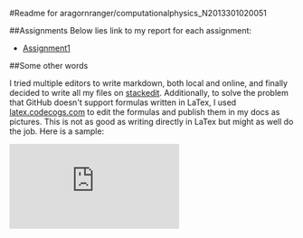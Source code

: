#Readme for aragornranger/computationalphysics_N2013301020051

##Assignments
Below lies link to my report for each assignment:

* [Assignment1](https://github.com/aragornranger/computationalphysics_N2013301020051/blob/master/assignment1.md) 

##Some other words

I tried multiple editors to write markdown, both local and online, and finally decided to write all my files on [stackedit][1]. Additionally, to solve the problem that GitHub doesn't support formulas written in LaTex, I used [latex.codecogs.com][2] to edit the formulas and publish them in my docs as pictures. This is not as good as writing directly in LaTex but might as well do the job. Here is a sample:

![Maxwell's equation][3]


[1]:http://stackedit.io/
[2]:<http://latex.codecogs.com/>
[3]:http://latex.codecogs.com/gif.latex?%5Cleft%5C%7B%5Cbegin%7Bmatrix%7D%20%5Ctriangledown%20%5Ccdot%20D%3D%5Crho%20_f%5C%5C%20%5Ctriangledown%20%5Ccdot%20B%3D0%5C%5C%20%5Ctriangledown%20%5Ctimes%20E%3D-%5Cfrac%7B%5Cpartial%20B%7D%7B%5Cpartial%20t%7D%5C%5C%20%5Ctriangledown%20%5Ctimes%20H%3DJ_f&plus;%5Cfrac%7B%5Cpartial%20D%7D%7B%5Cpartial%20t%7D%20%5Cend%7Bmatrix%7D%5Cright.
